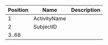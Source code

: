 

Position | Name | Description
---------|------|------------
1 | ActivityName |
2 | SubjectID |
3..68 | |
